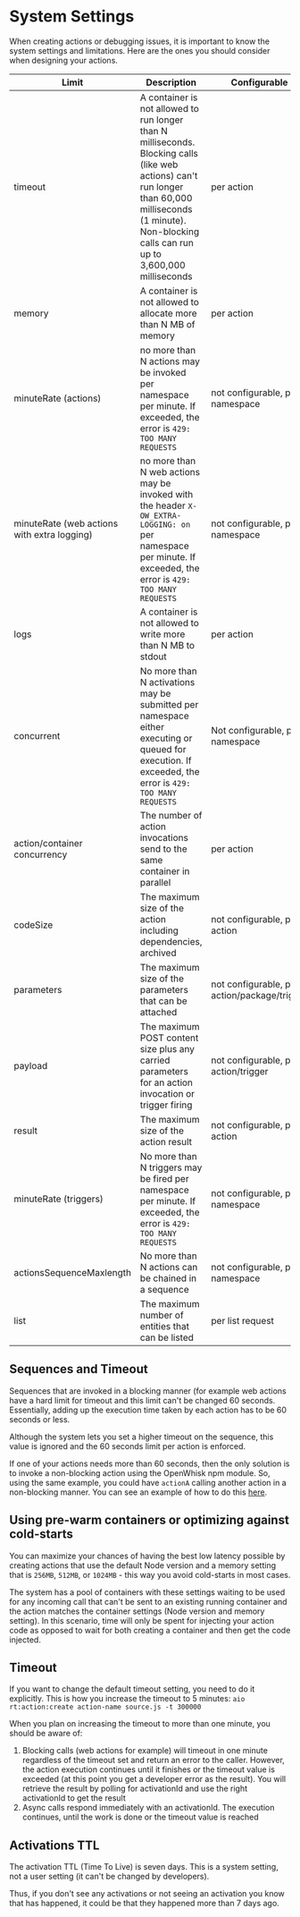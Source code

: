 # System Settings

When creating actions or debugging issues, it is important to know the system settings and limitations. Here are the ones you should consider when designing your actions.

| Limit | Description | Configurable | Default |  Range  | 
|---|---| --- | --- | --- |
| timeout | A container is not allowed to run longer than N milliseconds. Blocking calls (like web actions) can't run longer than 60,000 milliseconds (1 minute). Non-blocking calls can run up to 3,600,000 milliseconds | per action | 60,000 milliseconds | 100ms - 3,600,000ms  |
| memory | A container is not allowed to allocate more than N MB of memory | per action | 256MB | 128MB - 4096MB |
| minuteRate (actions)| no more than N actions may be invoked per namespace per minute. If exceeded, the error is `429: TOO MANY REQUESTS` | not configurable, per namespace | 600/minute | 600/minute |
| minuteRate (web actions with extra logging)| no more than N web actions may be invoked with the header `X-OW_EXTRA-LOGGING: on` per namespace per minute. If exceeded, the error is `429: TOO MANY REQUESTS` | not configurable, per namespace | 30/minute | 30/minute |
| logs | A container is not allowed to write more than N MB to stdout | per action | 10MB | 0MB - 10MB |
| concurrent | No more than N activations may be submitted per namespace either executing or queued for execution. If exceeded, the error is `429: TOO MANY REQUESTS` | Not configurable, per namespace | 100 | 100 |
| action/container concurrency  | The number of action invocations send to the same container in parallel | per action | 200 |1 - 500 |
| codeSize | The maximum size of the action including dependencies, archived | not configurable, per action | 22MB | 0MB - 22MB |
| parameters | The maximum size of the parameters that can be attached | not configurable, per action/package/trigger | 1MB | 0 - 1MB |
| payload | The maximum POST content size plus any carried parameters for an action invocation or trigger firing | not configurable, per action/trigger | 1MB | 0 - 1MB |
| result | The maximum size of the action result | not configurable, per action | 1MB |  |
| minuteRate (triggers) | No more than N triggers may be fired per namespace per minute. If exceeded, the error is `429: TOO MANY REQUESTS` | not configurable, per namespace | 600/minute | 600/minute |
| actionsSequenceMaxlength | No more than N actions can be chained in a sequence | not configurable, per namespace | 50 | 50 |
| list | The maximum number of entities that can be listed | per list request | 30 | 1 - 50 |

## Sequences and Timeout

Sequences that are invoked in a blocking manner (for example web actions have a hard limit for timeout and this limit can't be changed 60 seconds. Essentially, adding up the execution time taken by each action has to be 60 seconds or less.

Although the system lets you set a higher timeout on the sequence, this value is ignored and the 60 seconds limit per action is enforced.

If one of your actions needs more than 60 seconds, then the only solution is to invoke a non-blocking action using the OpenWhisk npm module. So, using the same example, you could have `actionA` calling another action in a non-blocking manner. You can see an example of how to do this [here](asynchronous_calls.md).


## Using pre-warm containers or optimizing against cold-starts

You can maximize your chances of having the best low latency possible by creating actions that use the default Node version and a memory setting that is `256MB`, `512MB`, or `1024MB` - this way you avoid cold-starts in most cases. 

The system has a pool of containers with these settings waiting to be used for any incoming call that can't be sent to an existing running container and the action matches the container settings (Node version and memory setting). In this scenario, time will only be spent for injecting your action code as opposed to wait for both creating a container and then get the code injected.

## Timeout

If you want to change the default timeout setting, you need to do it explicitly. This is how you increase the timeout to 5 minutes:
`aio rt:action:create action-name source.js -t 300000`

When you plan on increasing the timeout to more than one minute, you should be aware of:
1. Blocking calls (web actions for example) will timeout in one minute regardless of the timeout set and return an error to the caller. However, the action execution continues until it finishes or the timeout value is exceeded (at this point you get a developer error as the result). You will retrieve the result by polling for activationId and use the right activationId to get the result
2. Async calls respond immediately with an activationId. The execution continues, until the work is done or the timeout value is reached

## Activations TTL

The activation TTL (Time To Live) is seven days. This is a system setting, not a user setting (it can't be changed by developers).

Thus, if you don't see any activations or not seeing an activation you know that has happened, it could be that they happened more than 7 days ago.
